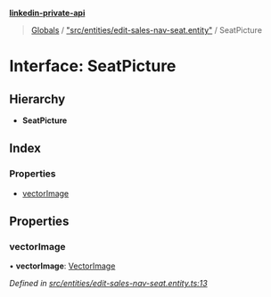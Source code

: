 **[linkedin-private-api](../README.md)**

> [Globals](../globals.md) / ["src/entities/edit-sales-nav-seat.entity"](../modules/_src_entities_edit_sales_nav_seat_entity_.md) / SeatPicture

# Interface: SeatPicture

## Hierarchy

* **SeatPicture**

## Index

### Properties

* [vectorImage](_src_entities_edit_sales_nav_seat_entity_.seatpicture.md#vectorimage)

## Properties

### vectorImage

•  **vectorImage**: [VectorImage](_src_entities_edit_sales_nav_seat_entity_.vectorimage.md)

*Defined in [src/entities/edit-sales-nav-seat.entity.ts:13](https://github.com/cosiall/linkedin-private-api/blob/e4e3ce2/src/entities/edit-sales-nav-seat.entity.ts#L13)*
